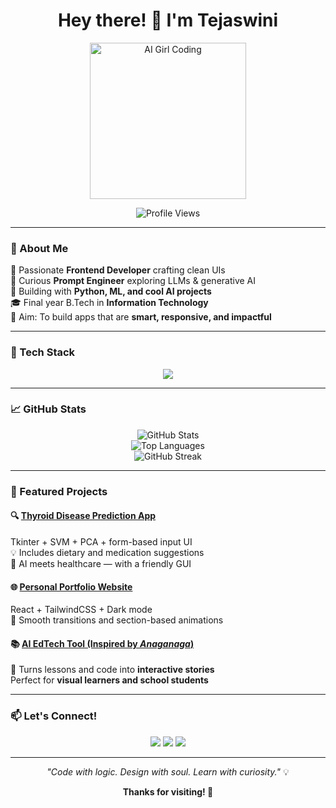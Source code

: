 <!-- Intro -->
<h1 align="center">Hey there! 👋 I'm Tejaswini</h1>

<!-- Sub-heading GIF -->
<p align="center">
  <img src="https://media.giphy.com/media/juua9i2c2fA0AIp2iq/giphy.gif" width="250" alt="AI Girl Coding" />
</p>

<!-- Visitor Badge -->
<p align="center">
  <img src="https://komarev.com/ghpvc/?username=Tejaswini-321&label=Profile%20Views&color=F761A1&style=flat" alt="Profile Views" />
</p>

---

### 💫 About Me

🎨 Passionate **Frontend Developer** crafting clean UIs  
🧠 Curious **Prompt Engineer** exploring LLMs & generative AI  
🤖 Building with **Python, ML, and cool AI projects**  
🎓 Final year B.Tech in **Information Technology**  
🎯 Aim: To build apps that are **smart, responsive, and impactful**

---

### 🚀 Tech Stack

<p align="center">
  <img src="https://skillicons.dev/icons?i=html,css,js,react,tailwind,python,jupyter,git,github,vscode,figma" />
</p>

---

### 📈 GitHub Stats

<p align="center">
  <img src="https://github-readme-stats.vercel.app/api?username=Tejaswini-321&show_icons=true&theme=radical" alt="GitHub Stats" />
  <br/>
  <img src="https://github-readme-stats.vercel.app/api/top-langs/?username=Tejaswini-321&layout=compact&theme=radical" alt="Top Languages" />
  <br/>
  <img src="https://github-readme-streak-stats.herokuapp.com/?user=Tejaswini-321&theme=tokyonight" alt="GitHub Streak" />
</p>

---

### 🧠 Featured Projects

#### 🔍 [Thyroid Disease Prediction App](https://github.com/Tejaswini-321/thyroid-predictor)
Tkinter + SVM + PCA + form-based input UI  
💡 Includes dietary and medication suggestions  
🧬 AI meets healthcare — with a friendly GUI

#### 🌐 [Personal Portfolio Website](https://your-portfolio-url.com)
React + TailwindCSS + Dark mode  
💖 Smooth transitions and section-based animations

#### 📚 [AI EdTech Tool (Inspired by *Anaganaga*)](https://github.com/Tejaswini-321/anaganaga-edtech)
💭 Turns lessons and code into **interactive stories**  
Perfect for **visual learners and school students**

---

### 📫 Let's Connect!

<p align="center">
  <a href="https://www.linkedin.com/in/tejaswini-it/"><img src="https://img.shields.io/badge/-LinkedIn-0077B5?style=for-the-badge&logo=linkedin&logoColor=white" /></a>
  <a href="mailto:tejaswini@example.com"><img src="https://img.shields.io/badge/-Gmail-D14836?style=for-the-badge&logo=gmail&logoColor=white" /></a>
  <a href="https://your-portfolio-url.com"><img src="https://img.shields.io/badge/-Portfolio-000?style=for-the-badge&logo=vercel&logoColor=white" /></a>
</p>

---

<p align="center">
  <i>"Code with logic. Design with soul. Learn with curiosity."</i> 💡  
</p>

<p align="center">
  <b>Thanks for visiting! 🌸</b>
</p>

